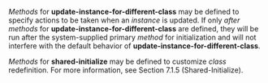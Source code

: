  



*Methods* for **update-instance-for-different-class** may be defined to specify actions to be taken when an *instance* is updated. If only *after methods* for **update-instance-for-different-class** are defined, they will be run after the system-supplied primary *method* for initialization and will not interfere with the default behavior of **update-instance-for-different-class**. 



*Methods* for **shared-initialize** may be defined to customize *class* redefinition. For more information, see Section 7.1.5 (Shared-Initialize). 







 



 



